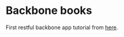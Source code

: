 # Backbone books

First restful backbone app tutorial from [here](http://addyosmani.github.io/backbone-fundamentals/#exercise-2-book-library---your-first-restful-backbone.js-app).